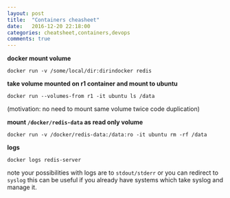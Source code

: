 ```yaml
---
layout: post
title:  "Containers cheasheet"
date:   2016-12-20 22:18:00
categories: cheatsheet,containers,devops
comments: true
---
```

**docker mount volume**

`docker run -v /some/local/dir:dirindocker redis`

**take volume mounted on r1 container and mount to ubuntu**

`docker run --volumes-from r1 -it ubuntu ls /data`

(motivation: no need to mount same volume twice code duplication)

**mount `/docker/redis-data` as read only volume**

`docker run -v /docker/redis-data:/data:ro -it ubuntu rm -rf /data`

**logs**

`docker logs redis-server`

note your possibilities with logs are to `stdout/stderr` or you can redirect to `syslog` this can be useful if you already have systems which take syslog and manage it.